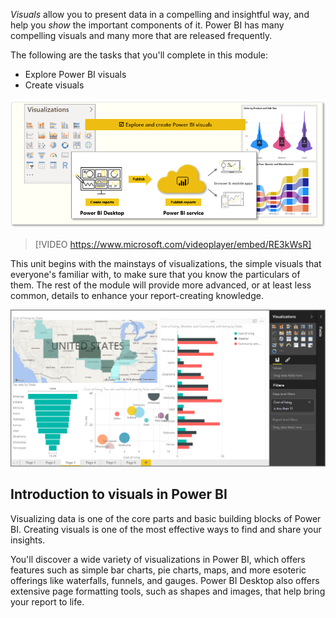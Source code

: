 *Visuals* allow you to present data in a compelling and insightful way, and help you *show* the important components of it. Power BI has many compelling visuals and many more that are released frequently. 

The following are the tasks that you'll complete in this module:
- Explore Power BI visuals
- Create visuals

![Conceptual graphic of the tasks in this module.](../media/01-power-bi-desktop-overview.png)


> [!VIDEO https://www.microsoft.com/videoplayer/embed/RE3kWsR]

This unit begins with the mainstays of visualizations, the simple visuals that everyone's familiar with, to make sure that you know the particulars of them. The rest of the module will provide more advanced, or at least less common, details to enhance your report-creating knowledge.

![Screenshot of an example report with 4 common visuals.](../media/3-1-1.png)

## Introduction to visuals in Power BI
Visualizing data is one of the core parts and basic building blocks of Power BI. Creating visuals is one of the most effective ways to find and share your insights.

You'll discover a wide variety of visualizations in Power BI, which offers features such as simple bar charts, pie charts, maps, and more esoteric offerings like waterfalls, funnels, and gauges. Power BI Desktop also offers extensive page formatting tools, such as shapes and images, that help bring your report to life.


